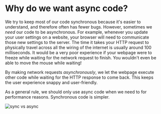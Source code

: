 # Why do we want async code?

We try to keep most of our code synchronous because it's easier to understand, and therefore often has fewer bugs. However, sometimes we *need* our code to be asynchronous. For example, whenever you update your user settings on a website, your browser will need to communicate those new settings to the server. The time it takes your HTTP request to physically travel across all the wiring of the internet is usually around 100 milliseconds. It would be a very poor experience if your webpage were to freeze while waiting for the network request to finish. You wouldn't even be able to move the mouse while waiting!

By making network requests *asynchronously*, we let the webpage execute other code while waiting for the HTTP response to come back. This keeps the user experience snappy and user-friendly.

As a general rule, we should only use async code when we need to for performance reasons. Synchronous code is simpler.

![sync vs async](https://i.imgur.com/03FFGu0.png)
